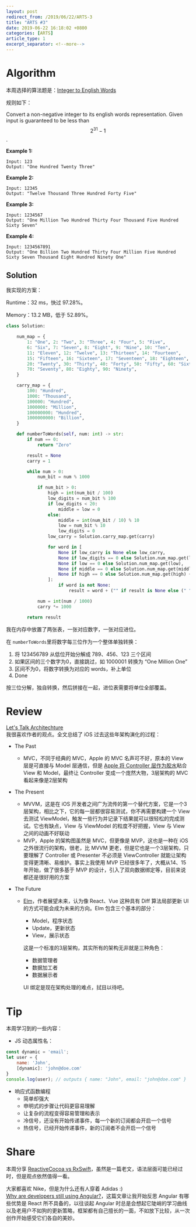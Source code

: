 ```yaml
---
layout: post
redirect_from: /2019/06/22/ARTS-3
title: "ARTS #3"
date: 2019-06-22 16:18:02 +0800
categories: [ARTS]
article_type: 1
excerpt_separator: <!--more-->
---
```



# Algorithm

本周选择的算法题是：[Integer to English Words](<https://leetcode.com/problems/integer-to-english-words/>)

<!--more-->

规则如下：

Convert a non-negative integer to its english words representation. Given input is guaranteed to be less than $$ 2^{31}-1$$.

**Example 1:**

```
Input: 123
Output: "One Hundred Twenty Three"
```

**Example 2:**

```
Input: 12345
Output: "Twelve Thousand Three Hundred Forty Five"
```

**Example 3:**

```
Input: 1234567
Output: "One Million Two Hundred Thirty Four Thousand Five Hundred Sixty Seven"
```

**Example 4:**

```
Input: 1234567891
Output: "One Billion Two Hundred Thirty Four Million Five Hundred Sixty Seven Thousand Eight Hundred Ninety One"
```

## Solution

我实现的方案：

Runtime：32 ms，快过 97.28%。

Memory：13.2 MB，低于 52.89%。

```python
class Solution:

    num_map = {
        1: "One", 2: "Two", 3: "Three", 4: "Four", 5: "Five",
        6: "Six", 7: "Seven", 8: "Eight", 9: "Nine", 10: "Ten",
        11: "Eleven", 12: "Twelve", 13: "Thirteen", 14: "Fourteen",
        15: "Fifteen", 16: "Sixteen", 17: "Seventeen", 18: "Eighteen", 19: "Nineteen",
        20: "Twenty", 30: "Thirty", 40: "Forty", 50: "Fifty", 60: "Sixty",
        70: "Seventy", 80: "Eighty", 90: "Ninety",
    }

    carry_map = {
        100: "Hundred",
        1000: "Thousand",
        100000: "Hundred",
        1000000: "Million",
        100000000: "Hundred",
        1000000000: "Billion",
    }

    def numberToWords(self, num: int) -> str:
        if num == 0:
            return "Zero"

        result = None
        carry = 1

        while num > 0:
            num_bit = num % 1000

            if num_bit > 0:
                high = int(num_bit / 100)
                low_digits = num_bit % 100
                if low_digits < 20:
                    middle = low = 0
                else:
                    middle = int(num_bit / 10) % 10
                    low = num_bit % 10
                    low_digits = 0
                low_carry = Solution.carry_map.get(carry)

                for word in [
                    None if low_carry is None else low_carry,
                    None if low_digits == 0 else Solution.num_map.get(low_digits),
                    None if low == 0 else Solution.num_map.get(low),
                    None if middle == 0 else Solution.num_map.get(middle * 10),
                    None if high == 0 else Solution.num_map.get(high) + " " + Solution.carry_map.get(carry * 100),
                ]:
                    if word is not None:
                        result = word + ("" if result is None else (" " + result))

            num = int(num / 1000)
            carry *= 1000

        return result
```

我在内存中放置了两张表，一张对应数字，一张对应进位。

在 `numberToWords`里将数字每三位作为一个整体单独转换：

1. 将 123456789 从低位开始分解成 789、456、123 三个区间
2. 如果区间的三个数字为0，直接跳过，如 1000001 转换为 “One Million One”
3. 区间不为0，将数字转换为对应的 words，补上单位
4. Done

按三位分解，独自转换，然后拼接在一起，进位表需要将单位全部覆盖。


# Review

[Let's Talk Architechture](<https://kean.github.io/post/app-architecture>)<br/>我很喜欢作者的观点。全文总结了 iOS 过去这些年架构演化的过程：

- The Past

  - MVC，不同于经典的 MVC，Apple 的 MVC 名声可不好，原本的 View 层是可直接与 Model 层通信，但是 [Apple 将 Controller 层作为胶水](https://developer.apple.com/library/archive/documentation/General/Conceptual/DevPedia-CocoaCore/MVC.html)粘合 View 和 Model，最终让 Controller 变成一个庞然大物，3层架构的 MVC 看起来像是2层架构
- The Present
  - MVVM，这是在 iOS 开发者之间广为流传的第一个替代方案，它是一个3层架构，相比之下，它的每一层都很容易测试，你不再需要构建一个 View 去测试 ViewModel，触发一些行为并记录下结果就可以很轻松的完成测试。它也有缺点，View 与 ViewModel 的粒度不好把握，View 与 View 之间的动画不好联动
  - MVP，Apple 的架构图虽然是 MVC，但更像是 MVP，这也是一种在 iOS 之外很流行的架构，很老，比 MVVM 更老，但是它也是一个3层架构，只要理解了 Controller 或 Presenter 不必须是 ViewController 就能让架构变得更清晰、易维护。事实上我使用 MVP 已经很多年了，大概从14、15年开始，做了很多基于 MVP 的设计，引入了双向数据绑定等，目前来说都还是很好用的方案
- The Future
  - [Elm](https://guide.elm-lang.org/architecture/)，作者展望未来，认为像 React、Vue 这种具有 Diff 算法局部更新 UI 的方式可能会成为未来的方向。Elm 包含三个基本的部分：

    - Model，程序状态
    - Update，更新状态
    - View，展示状态

    这是一个标准的3层架构，其实所有的架构无非就是三种角色：

    - 数据管理者
    - 数据加工者
    - 数据展示者

    UI 绑定是现在架构处理的难点，拭目以待吧。

# Tip

本周学习到的一些内容：

- JS 动态属性名：
```javascript
const dynamic = 'email';
let user = {
    name: 'John',
    [dynamic]: 'john@doe.com'
}
console.log(user); // outputs { name: "John", email: "john@doe.com" }
```
- 响应式函数编程
  - 简单却强大
  - 申明式的步骤让代码更容易理解
  - 让复杂的流程变得容易管理和表示
  - 冷信号，还没有开始传递事件，每一个新的订阅都会开启一个信号
  - 热信号，已经开始传递事件，新的订阅者不会开启一个信号

# Share

本周分享 [ReactiveCocoa vs RxSwift](https://www.raywenderlich.com/1190-reactivecocoa-vs-rxswift)，虽然是一篇老文，语法层面可能已经过时，但是观点依然值得一看。

大家都喜欢 Nike，但是为什么还有人穿着 Adidas :) <br/>[Why are developers still using Angular?](https://medium.com/@PurpleGreenLemon/why-are-developers-still-using-angular-b9ef29d1f97f)，这篇文章让我开始反思 Angular 有哪些优势是 React 所不具备的，以往谈起 Angular 时总是会想起它陡峭的学习曲线以及老用户不如狗的更新策略，框架都有自己擅长的一面，不如放下比较，从一次创作开始感受它们各自的美妙。